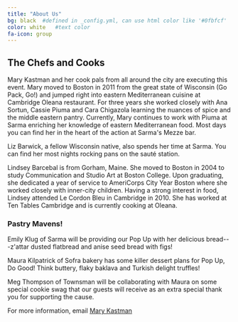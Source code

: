 ```yaml
---
title: "About Us"
bg: black  #defined in _config.yml, can use html color like '#0fbfcf'
color: white   #text color
fa-icon: group
---
```


## The Chefs and Cooks

Mary Kastman and her cook pals from all around the city are executing this
event.  Mary moved to Boston in 2011 from the great state of Wisconsin (Go Pack,
Go!) and jumped right into eastern Mediterranean cuisine at Cambridge
Oleana restaurant. For three years she worked closely with Ana Sortun, Cassie
Piuma and Cara Chigazola learning the nuances of spice and the middle eastern
pantry. Currently, Mary continues to work with Piuma at Sarma enriching her
knowledge of eastern Mediterranean food. Most days you can find her in the heart
of the action at Sarma's Mezze bar.

Liz Barwick, a fellow Wisconsin native, also spends her time at Sarma. You can
find her most nights rocking pans on the sauté station.

Lindsey Barcebal is from Gorham, Maine. She moved to Boston in 2004 to study
Communication and Studio Art at Boston College. Upon graduating, she dedicated a
year of service to AmeriCorps City Year Boston where she worked closely with
inner-city children. Having a strong interest in food, Lindsey attended Le
Cordon Bleu in Cambridge in 2010. She has worked at Ten Tables Cambridge and is
currently cooking at Oleana.

### Pastry Mavens!

Emily Klug of Sarma will be providing our Pop Up with her delicious bread---z'attar dusted flatbread and anise seed bread with figs!

Maura Kilpatrick of Sofra bakery has some killer dessert plans for Pop Up, Do Good! Think buttery, flaky baklava and Turkish delight truffles!

Meg Thompson of Townsman will be collaborating with Maura on some special cookie swag that our guests will receive as an extra special thank you for supporting the cause.

For more information, email [Mary Kastman](mailto:mary@popupdogood.com)
